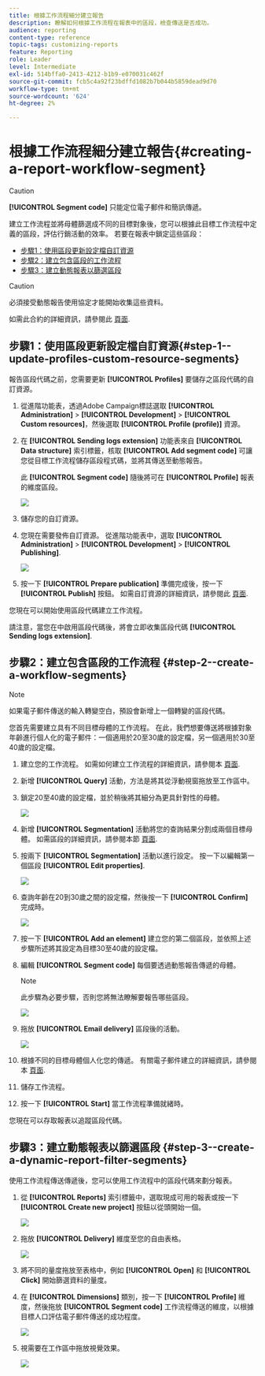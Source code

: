 ```yaml
---
title: 根據工作流程細分建立報告
description: 瞭解如何根據工作流程在報表中的區段，檢查傳送是否成功。
audience: reporting
content-type: reference
topic-tags: customizing-reports
feature: Reporting
role: Leader
level: Intermediate
exl-id: 514bffa0-2413-4212-b1b9-e070031c462f
source-git-commit: fcb5c4a92f23bdffd1082b7b044b5859dead9d70
workflow-type: tm+mt
source-wordcount: '624'
ht-degree: 2%

---
```


# 根據工作流程細分建立報告{#creating-a-report-workflow-segment}

>[!CAUTION]
> **[!UICONTROL Segment code]** 只能定位電子郵件和簡訊傳遞。

建立工作流程並將母體篩選成不同的目標對象後，您可以根據此目標工作流程中定義的區段，評估行銷活動的效率。
若要在報表中鎖定這些區段：

* [步驟1：使用區段更新設定檔自訂資源](#step-1--update-profiles-custom-resource-segments)
* [步驟2：建立包含區段的工作流程](#step-2--create-a-workflow-segments)
* [步驟3：建立動態報表以篩選區段](#step-3--create-a-dynamic-report-filter-segments)

>[!CAUTION]
>必須接受動態報告使用協定才能開始收集這些資料。
>
>如需此合約的詳細資訊，請參閱此 [頁面](../../reporting/using/about-dynamic-reports.md#dynamic-reporting-usage-agreement).

## 步驟1：使用區段更新設定檔自訂資源{#step-1--update-profiles-custom-resource-segments}

報告區段代碼之前，您需要更新 **[!UICONTROL Profiles]** 要儲存之區段代碼的自訂資源。

1. 從進階功能表，透過Adobe Campaign標誌選取 **[!UICONTROL Administration]** > **[!UICONTROL Development]** > **[!UICONTROL Custom resources]**，然後選取 **[!UICONTROL Profile (profile)]** 資源。
1. 在 **[!UICONTROL Sending logs extension]** 功能表來自 **[!UICONTROL Data structure]** 索引標籤，核取 **[!UICONTROL Add segment code]** 可讓您從目標工作流程儲存區段程式碼，並將其傳送至動態報告。

   此 **[!UICONTROL Segment code]** 隨後將可在 **[!UICONTROL Profile]** 報表的維度區段。

   ![](assets/report_segment_4.png)

1. 儲存您的自訂資源。

1. 您現在需要發佈自訂資源。
從進階功能表中，選取 **[!UICONTROL Administration]** > **[!UICONTROL Development]** > **[!UICONTROL Publishing]**.

   ![](assets/custom_profile_7.png)

1. 按一下 **[!UICONTROL Prepare publication]** 準備完成後，按一下 **[!UICONTROL Publish]** 按鈕。 如需自訂資源的詳細資訊，請參閱此 [頁面](../../developing/using/updating-the-database-structure.md).

您現在可以開始使用區段代碼建立工作流程。

請注意，當您在中啟用區段代碼後，將會立即收集區段代碼 **[!UICONTROL Sending logs extension]**.

## 步驟2：建立包含區段的工作流程 {#step-2--create-a-workflow-segments}

>[!NOTE]
>如果電子郵件傳送的輸入轉變空白，預設會新增上一個轉變的區段代碼。

您首先需要建立具有不同目標母體的工作流程。 在此，我們想要傳送將根據對象年齡進行個人化的電子郵件：一個適用於20至30歲的設定檔，另一個適用於30至40歲的設定檔。

1. 建立您的工作流程。 如需如何建立工作流程的詳細資訊，請參閱本 [頁面](../../automating/using/building-a-workflow.md).

1. 新增 **[!UICONTROL Query]** 活動，方法是將其從浮動視窗拖放至工作區中。

1. 鎖定20至40歲的設定檔，並於稍後將其細分為更具針對性的母體。

   ![](assets/report_segment_1.png)

1. 新增 **[!UICONTROL Segmentation]** 活動將您的查詢結果分割成兩個目標母體。 如需區段的詳細資訊，請參閱本節 [頁面](../../automating/using/segmentation.md).

1. 按兩下 **[!UICONTROL Segmentation]** 活動以進行設定。 按一下以編輯第一個區段 **[!UICONTROL Edit properties]**.

   ![](assets/report_segment_7.png)

1. 查詢年齡在20到30歲之間的設定檔，然後按一下 **[!UICONTROL Confirm]** 完成時。

   ![](assets/report_segment_8.png)

1. 按一下 **[!UICONTROL Add an element]** 建立您的第二個區段，並依照上述步驟所述將其設定為目標30至40歲的設定檔。

1. 編輯 **[!UICONTROL Segment code]** 每個要透過動態報告傳遞的母體。

   >[!NOTE]
   >此步驟為必要步驟，否則您將無法瞭解要報告哪些區段。

   ![](assets/report_segment_9.png)

1. 拖放 **[!UICONTROL Email delivery]** 區段後的活動。

   ![](assets/report_segment_3.png)

1. 根據不同的目標母體個人化您的傳遞。 有關電子郵件建立的詳細資訊，請參閱本 [頁面](../../designing/using/designing-content-in-adobe-campaign.md).

1. 儲存工作流程。

1. 按一下 **[!UICONTROL Start]** 當工作流程準備就緒時。

您現在可以存取報表以追蹤區段代碼。

## 步驟3：建立動態報表以篩選區段 {#step-3--create-a-dynamic-report-filter-segments}

使用工作流程傳送傳遞後，您可以使用工作流程中的區段代碼來劃分報表。

1. 從 **[!UICONTROL Reports]** 索引標籤中，選取現成可用的報表或按一下 **[!UICONTROL Create new project]** 按鈕以從頭開始一個。

   ![](assets/custom_profile_18.png)
1. 拖放 **[!UICONTROL Delivery]** 維度至您的自由表格。

   ![](assets/report_segment_5.png)

1. 將不同的量度拖放至表格中，例如 **[!UICONTROL Open]** 和 **[!UICONTROL Click]** 開始篩選資料的量度。
1. 在 **[!UICONTROL Dimensions]** 類別，按一下 **[!UICONTROL Profile]** 維度，然後拖放 **[!UICONTROL Segment code]** 工作流程傳送的維度，以根據目標人口評估電子郵件傳送的成功程度。

   ![](assets/report_segment_6.png)

1. 視需要在工作區中拖放視覺效果。

   ![](assets/report_segment_10.png)
